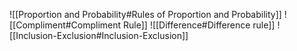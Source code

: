 ![[Proportion and Probability#Rules of Proportion and Probability]]
![[Compliment#Compliment Rule]]
![[Difference#Difference rule]]
![[Inclusion-Exclusion#Inclusion-Exclusion]]